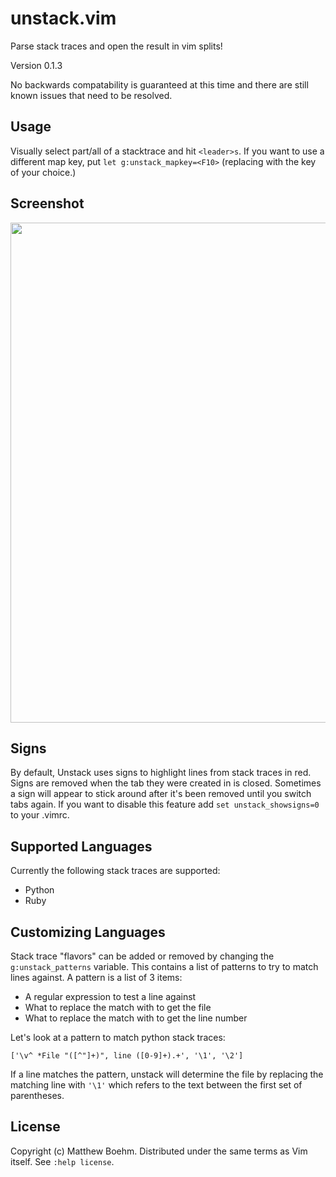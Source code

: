 unstack.vim
=============

Parse stack traces and open the result in vim splits!

Version 0.1.3

No backwards compatability is guaranteed at this time and there are still known issues that need to be resolved.


Usage
-----
Visually select part/all of a stacktrace and hit `<leader>s`. If you want to use a different map key, put `let g:unstack_mapkey=<F10>` (replacing <F10> with the key of your choice.)


Screenshot
----------
<img src="http://i.imgur.com/iQdg3.png" width="800"/>


Signs
-----
By default, Unstack uses signs to highlight lines from stack traces in red. Signs are removed when the tab they were created in is closed. Sometimes a sign will appear to stick around after it's been removed until you switch tabs again. If you want to disable this feature add `set unstack_showsigns=0` to your .vimrc.


Supported Languages
-------------------
Currently the following stack traces are supported:

* Python
* Ruby

Customizing Languages
---------------------
Stack trace "flavors" can be added or removed by changing the  `g:unstack_patterns` variable. This contains a list of patterns to try to match lines against. A pattern is a list of 3 items:

* A regular expression to test a line against
* What to replace the match with to get the file
* What to replace the match with to get the line number

Let's look at a pattern to match python stack traces:

`['\v^ *File "([^"]+)", line ([0-9]+).+', '\1', '\2']`

If a line matches the pattern, unstack will determine the file by replacing the matching line with `'\1'` which refers to the text between the first set of parentheses.

License
-------
Copyright (c) Matthew Boehm.  Distributed under the same terms as Vim itself.
See `:help license`.

